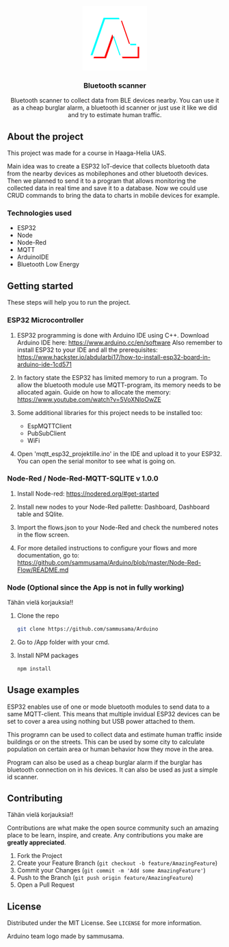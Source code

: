 <!-- PROJECT LOGO -->
<br />
<p align="center">
  <a href="https://github.com/sammusama/Arduino/blob/master">
    <img src="arduino.png" alt="Logo" width="150" height="150">
  </a>

  <h3 align="center">Bluetooth scanner</h3>

  <p align="center">
    Bluetooth scanner to collect data from BLE devices nearby. You can use it as a cheap burglar alarm, a bluetooth id scanner or just use it like we did and try to estimate human traffic.
  
  </p>
</p>





<!-- ABOUT THE PROJECT -->
## About the project

This project was made for a course in Haaga-Helia UAS.  

Main idea was to create a ESP32 IoT-device that collects bluetooth data from the nearby devices as mobilephones and other bluetooth devices.  
Then we planned to send it to a program that allows monitoring the collected data in real time and save it to a database. 
Now we could use CRUD commands to bring the data to charts in mobile devices for example. 


### Technologies used

* ESP32
* Node
* Node-Red
* MQTT
* ArduinoIDE
* Bluetooth Low Energy



<!-- GETTING STARTED -->
## Getting started

These steps will help you to run the project.

### ESP32 Microcontroller

1. ESP32 programming is done with Arduino IDE using C++. 
   Download Arduino IDE here:  https://www.arduino.cc/en/software
   Also remember to install ESP32 to your IDE and all the prerequisites: https://www.hackster.io/abdularbi17/how-to-install-esp32-board-in-arduino-ide-1cd571

2. In factory state the ESP32 has limited memory to run a program. To allow the bluetooth module use MQTT-program, its memory needs to be allocated again.
   Guide on how to allocate the memory: https://www.youtube.com/watch?v=5VoXNloOwZE

3. Some additional libraries for this project needs to be installed too:

   * EspMQTTClient
   * PubSubClient
   * WiFi
   
4. Open 'mqtt_esp32_projektille.ino' in the IDE and upload it to your ESP32.
   You can open the serial monitor to see what is going on.


### Node-Red / Node-Red-MQTT-SQLITE v 1.0.0

1. Install Node-red: https://nodered.org/#get-started

2. Install new nodes to your Node-Red pallette: Dashboard, Dashboard table and SQlite.

3. Import the flows.json to your Node-Red and check the numbered notes in the flow screen.

4. For more detailed instructions to configure your flows and more documentation, go to: https://github.com/sammusama/Arduino/blob/master/Node-Red-Flow/README.md



### Node (Optional since the App is not in fully working)

Tähän vielä korjauksia!!

1. Clone the repo
   ```sh
   git clone https://github.com/sammusama/Arduino
   ```

2. Go to /App folder with your cmd.

3. Install NPM packages
   ```sh
   npm install
   ```



<!-- USAGE EXAMPLES -->
## Usage examples

 ESP32 enables use of one or mode bluetooth modules to send data to a same MQTT-client. This means that multiple invidual ESP32 devices can be set to cover a area using nothing but USB power attached to them.  
 
 This programn can be used to collect data and estimate human traffic inside buildings or on the streets. This can be used by some city to calculate population on certain area or human behavior how they move in the area.

 Program can also be used as a cheap burglar alarm if the burglar has bluetooth connection on in his devices. It can also be used as just a simple id scanner.
 
 

<!-- CONTRIBUTING -->
## Contributing

Tähän vielä korjauksia!!
 
Contributions are what make the open source community such an amazing place to be learn, inspire, and create. Any contributions you make are **greatly appreciated**.

1. Fork the Project
2. Create your Feature Branch (`git checkout -b feature/AmazingFeature`)
3. Commit your Changes (`git commit -m 'Add some AmazingFeature'`)
4. Push to the Branch (`git push origin feature/AmazingFeature`)
5. Open a Pull Request



<!-- LICENSE -->
## License

Distributed under the MIT License. See `LICENSE` for more information.

Arduino team logo made by sammusama.



